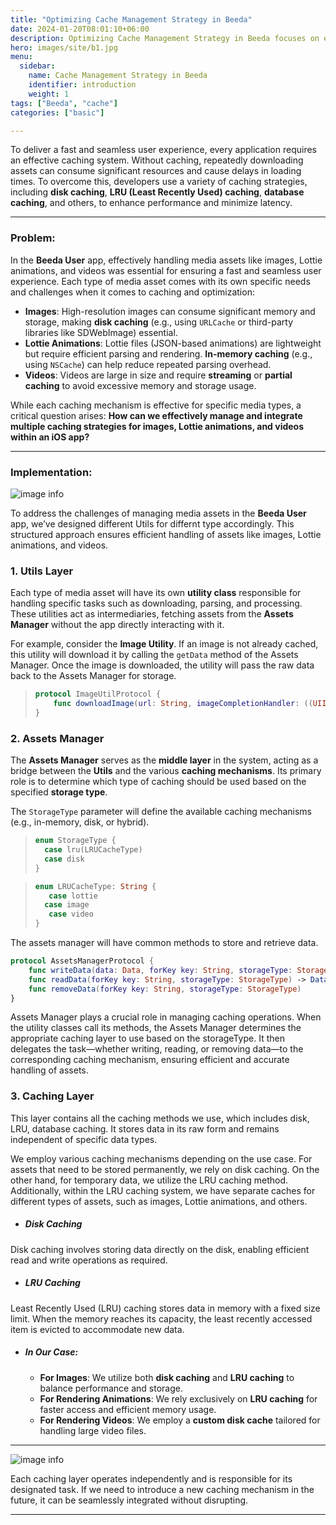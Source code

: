 ```yaml
---
title: "Optimizing Cache Management Strategy in Beeda"
date: 2024-01-20T08:01:10+06:00
description: Optimizing Cache Management Strategy in Beeda focuses on enhancing performance and user experience by implementing efficient caching mechanisms for media assets like images, Lottie animations, and videos. By leveraging a multi-layered caching approach—including disk caching, LRU caching, and custom solutions—we ensure faster load times, reduced latency, and scalable resource management.
hero: images/site/b1.jpg
menu:
  sidebar:
    name: Cache Management Strategy in Beeda
    identifier: introduction
    weight: 1
tags: ["Beeda", "cache"]
categories: ["basic"]

---
```


To deliver a fast and seamless user experience, every application requires an effective caching system. Without caching, repeatedly downloading assets can consume significant resources and cause delays in loading times. To overcome this, developers use a variety of caching strategies, including **disk caching**, **LRU (Least Recently Used) caching**, **database caching**, and others, to enhance performance and minimize latency.

---

### Problem:

In the **Beeda User** app, effectively handling media assets like images, Lottie animations, and videos was essential for ensuring a fast and seamless user experience. Each type of media asset comes with its own specific needs and challenges when it comes to caching and optimization:

- **Images**: High-resolution images can consume significant memory and storage, making **disk caching** (e.g., using `URLCache` or third-party libraries like SDWebImage) essential.
- **Lottie Animations**: Lottie files (JSON-based animations) are lightweight but require efficient parsing and rendering. **In-memory caching** (e.g., using `NSCache`) can help reduce repeated parsing overhead.
- **Videos**: Videos are large in size and require **streaming** or **partial caching** to avoid excessive memory and storage usage.

While each caching mechanism is effective for specific media types, a critical question arises: **How can we effectively manage and integrate multiple caching strategies for images, Lottie animations, and videos within an iOS app?**

---

### Implementation:

![image info](/images/site/dg.jpg)

To address the challenges of managing media assets in the **Beeda User** app, we’ve designed different Utils for differnt type accordingly. This structured approach ensures efficient handling of assets like images, Lottie animations, and videos.

### 1. **Utils Layer**
Each type of media asset will have its own **utility class** responsible for handling specific tasks such as downloading, parsing, and processing. These utilities act as intermediaries, fetching assets from the **Assets Manager** without the app directly interacting with it.

For example, consider the **Image Utility**. If an image is not already cached, this utility will download it by calling the `getData` method of the Assets Manager. Once the image is downloaded, the utility will pass the raw data back to the Assets Manager for storage.

> ```swift
> protocol ImageUtilProtocol {
>     func downloadImage(url: String, imageCompletionHandler: ((UIImage) -> Void)?, storageType: StorageType)
> }
> ```

### 2. **Assets Manager**
The **Assets Manager** serves as the **middle layer** in the system, acting as a bridge between the **Utils** and the various **caching mechanisms**. Its primary role is to determine which type of caching should be used based on the specified **storage type**.

The `StorageType` parameter will define the available caching mechanisms (e.g., in-memory, disk, or hybrid). 


> ```swift
> enum StorageType {
>   case lru(LRUCacheType)
>   case disk
> }
> ```

> ```swift
> enum LRUCacheType: String {
>    case lottie
>   case image
>    case video
>}
> ```

The assets manager will have common methods to store and retrieve data.

```swift
protocol AssetsManagerProtocol {
    func writeData(data: Data, forKey key: String, storageType: StorageType)
    func readData(forKey key: String, storageType: StorageType) -> Data?
    func removeData(forKey key: String, storageType: StorageType)
}
```
Assets Manager plays a crucial role in managing caching operations. When the utility classes call its methods, the Assets Manager determines the appropriate caching layer to use based on the storageType. It then delegates the task—whether writing, reading, or removing data—to the corresponding caching mechanism, ensuring efficient and accurate handling of assets.

### 3. **Caching Layer**

This layer contains all the caching methods we use, which includes disk, LRU, database caching. It stores data in its raw form and remains independent of specific data types.

We employ various caching mechanisms depending on the use case. For assets that need to be stored permanently, we rely on disk caching. On the other hand, for temporary data, we utilize the LRU caching method. Additionally, within the LRU caching system, we have separate caches for different types of assets, such as images, Lottie animations, and others.


- ##### **Disk Caching**
Disk caching involves storing data directly on the disk, enabling efficient read and write operations as required.

- ##### **LRU Caching**
Least Recently Used (LRU) caching stores data in memory with a fixed size limit. When the memory reaches its capacity, the least recently accessed item is evicted to accommodate new data.

- ##### **In Our Case:**
  - **For Images**: We utilize both **disk caching** and **LRU caching** to balance performance and storage.
  - **For Rendering Animations**: We rely exclusively on **LRU caching** for faster access and efficient memory usage.
  - **For Rendering Videos**: We employ a **custom disk cache** tailored for handling large video files.

---

![image info](/images/site/uc.jpg)

Each caching layer operates independently and is responsible for its designated task. If we need to introduce a new caching mechanism in the future, it can be seamlessly integrated without disrupting.

---


